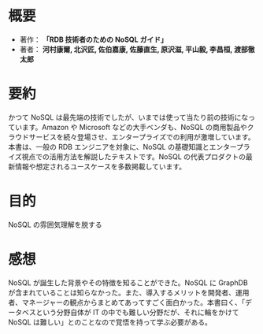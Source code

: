 # 概要

- 著作： **「**RDB 技術者のための NoSQL ガイド**」**
- 著者： **河村康爾, 北沢匠, 佐伯嘉康, 佐藤直生, 原沢滋, 平山毅, 李昌桓, 渡部徹太郎**

# 要約

かつて NoSQL は最先端の技術でしたが、いまでは使って当たり前の技術になっています。Amazon や Microsoft などの大手ベンダも、NoSQL の商用製品やクラウドサービスを続々登場させ、エンタープライズでの利用が激増しています。本書は、一般の RDB エンジニアを対象に、NoSQL の基礎知識とエンタープライズ視点での活用方法を解説したテキストです。NoSQL の代表プロダクトの最新情報や想定されるユースケースを多数掲載しています。

# 目的

NoSQL の雰囲気理解を脱する

# 感想

NoSQL が誕生した背景やその特徴を知ることができた。NoSQL に GraphDB が含まれていることは知らなかった。また、導入するメリットを開発者、運用者、マネージャーの観点からまとめてあってすごく面白かった。本書曰く、「データベスという分野自体が IT の中でも難しい分野だが、それに輪をかけて NoSQL は難しい」とのことなので覚悟を持って学ぶ必要がある。
